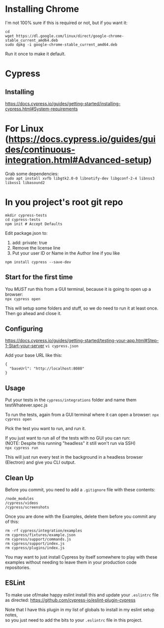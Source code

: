# Installing Chrome
I'm not 100% sure if this is required or not, but if you want it:
```
cd
wget https://dl.google.com/linux/direct/google-chrome-stable_current_amd64.deb
sudo dpkg -i google-chrome-stable_current_amd64.deb
```
Run it once to make it default.


# Cypress

## Installing
https://docs.cypress.io/guides/getting-started/installing-cypress.html#System-requirements

# For Linux (https://docs.cypress.io/guides/guides/continuous-integration.html#Advanced-setup)
Grab some dependencies:  
`sudo apt install xvfb libgtk2.0-0 libnotify-dev libgconf-2-4 libnss3 libxss1 libasound2`

# In you project's root git repo
```
mkdir cypress-tests
cd cypress-tests
npm init # Accept Defaults
```
Edit package.json to:
1. add: private: true
2. Remove the license line
3. Put your user ID or Name in the Author line if you like

```
npm install cypress --save-dev
```

## Start for the first time
You *MUST* run this from a GUI terminal, because it is going to open up a browser:  
`npx cypress open`

This will setup some folders and stuff, so we do need to run it at least once.
Then go ahead and close it.

## Configuring
https://docs.cypress.io/guides/getting-started/testing-your-app.html#Step-1-Start-your-server
`vi cypress.json`

Add your base URL like this:
```
{
  "baseUrl": "http://localhost:8080"
}
```

## Usage
Put your tests in the `cypress/integrations` folder and name them testWhatever.spec.js

To run the tests, again from a GUI terminal where it can open a browser:
`npx cypress open`

Pick the test you want to run, and run it.

If you just want to run all of the tests with no GUI you can run:  
(NOTE: Despite this running "headless" it still won't run via SSH)  
`npx cypress run`

This will just run every test in the background in a headless browser (Electron) and give you CLI output.

## Clean Up
Before you commit, you need to add a `.gitignore` file with these contents:
```
/node_modules
/cypress/videos
/cypress/screenshots
```

Once you are done with the Examples, delete them before you commit any of this:  
```
rm -rf cypress/integration/examples
rm cypress/fixtures/example.json
rm cypress/support/commands.js
rm cypress/support/index.js
rm cypress/plugins/index.js
```

You may want to just install Cypress by itself somewhere to play with these examples without needing to leave them in your production code repositories.

## ESLint
To make use of/make happy eslint install this and update your `.eslintrc` file as directed:
https://github.com/cypress-io/eslint-plugin-cypress

Note that I have this plugin in my list of globals to install in my eslint setup notes,  
so you just need to add the bits to your `.eslintrc` file in this project.